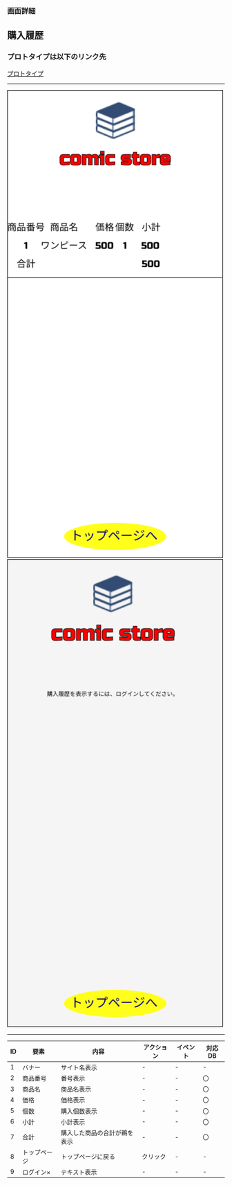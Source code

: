 ### 画面詳細
## 購入履歴
### プロトタイプは以下のリンク先
[プロトタイプ](https://www.figma.com/file/1qrEKi7iktAY3U27hFIezf/Untitled?node-id=0%3A1)
*****
<img src="./img/購入履歴.png" width="500">

<img src="./img/購入履歴ログイン×.png" width="500">

*****



| ID | 要素 | 内容 | アクション | イベント | 対応DB |
|----|------|------|-----------|----------|--------|
|1 |バナー|サイト名表示|- |- |- |
|2   |商品番号|番号表示|-       |-         |〇     |
|3   |商品名|商品名表示|-       |-         |〇     |
|4   |価格  |価格表示|-         |-         |〇     |
|5   |個数  |購入個数表示|-     |-         |〇     |
|6   |小計  |小計表示|-         |-         |〇     |
|7   |合計  |購入した商品の合計が鵜を表示|- |- |〇 |
|8   |トップページ|トップページに戻る|クリック|- |- |
|9   |ログイン×|テキスト表示|-  |-          |-      |
